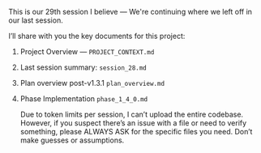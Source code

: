 This is our 29th session I believe — We're continuing where we left off in our last session.

I’ll share with you the key documents for this project:

1. Project Overview — `PROJECT_CONTEXT.md`
2. Last session summary: `session_28.md`
3. Plan overview post-v1.3.1 `plan_overview.md`
4. Phase Implementation `phase_1_4_0.md`

   Due to token limits per session, I can’t upload the entire codebase. However, if you suspect there’s an issue with a file or need to verify something, please ALWAYS ASK for the specific files you need. Don’t make guesses or assumptions.
